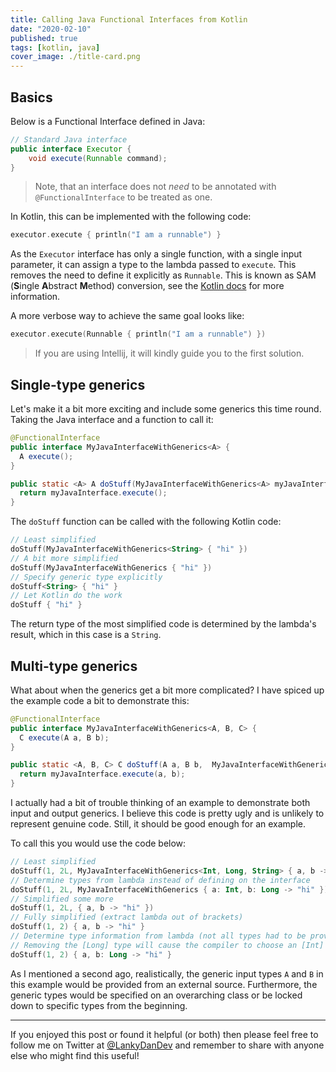 ```yaml
---
title: Calling Java Functional Interfaces from Kotlin
date: "2020-02-10"
published: true
tags: [kotlin, java]
cover_image: ./title-card.png
---
```


## Basics

Below is a Functional Interface defined in Java:

```java
// Standard Java interface
public interface Executor {
    void execute(Runnable command);
}
```

> Note, that an interface does not _need_ to be annotated with `@FunctionalInterface` to be treated as one.

In Kotlin, this can be implemented with the following code:

```kotlin
executor.execute { println("I am a runnable") }
```

As the `Executor` interface has only a single function, with a single input parameter, it can assign a type to the lambda passed to `execute`. This removes the need to define it explicitly as `Runnable`. This is known as SAM (**S**ingle **A**bstract **M**ethod) conversion, see the [Kotlin docs](https://kotlinlang.org/docs/reference/java-interop.html) for more information.

A more verbose way to achieve the same goal looks like:

```kotlin
executor.execute(Runnable { println("I am a runnable") })
```

> If you are using Intellij, it will kindly guide you to the first solution.

## Single-type generics

Let's make it a bit more exciting and include some generics this time round. Taking the Java interface and a function to call it:

```java
@FunctionalInterface
public interface MyJavaInterfaceWithGenerics<A> {
  A execute();
}

public static <A> A doStuff(MyJavaInterfaceWithGenerics<A> myJavaInterface) {
  return myJavaInterface.execute();
}
```

The `doStuff` function can be called with the following Kotlin code:

```kotlin
// Least simplified
doStuff(MyJavaInterfaceWithGenerics<String> { "hi" })
// A bit more simplified
doStuff(MyJavaInterfaceWithGenerics { "hi" })
// Specify generic type explicitly
doStuff<String> { "hi" }
// Let Kotlin do the work
doStuff { "hi" }
```

The return type of the most simplified code is determined by the lambda's result, which in this case is a `String`.

## Multi-type generics

What about when the generics get a bit more complicated? I have spiced up the example code a bit to demonstrate this:

```java
@FunctionalInterface
public interface MyJavaInterfaceWithGenerics<A, B, C> {
  C execute(A a, B b);
}

public static <A, B, C> C doStuff(A a, B b,  MyJavaInterfaceWithGenerics<A, B, C> myJavaInterface) {
  return myJavaInterface.execute(a, b);
}
```

I actually had a bit of trouble thinking of an example to demonstrate both input and output generics. I believe this code is pretty ugly and is unlikely to represent genuine code. Still, it should be good enough for an example.

To call this you would use the code below:

```kotlin
// Least simplified
doStuff(1, 2L, MyJavaInterfaceWithGenerics<Int, Long, String> { a, b -> "hi" })
// Determine types from lambda instead of defining on the interface
doStuff(1, 2L, MyJavaInterfaceWithGenerics { a: Int, b: Long -> "hi" })
// Simplified some more
doStuff(1, 2L, { a, b -> "hi" })
// Fully simplified (extract lambda out of brackets)
doStuff(1, 2) { a, b -> "hi" }
// Determine type information from lambda (not all types had to be provided here)
// Removing the [Long] type will cause the compiler to choose an [Int] instead
doStuff(1, 2) { a, b: Long -> "hi" }
```

As I mentioned a second ago, realistically, the generic input types `A` and `B` in this example would be provided from an external source. Furthermore, the generic types would be specified on an overarching class or be locked down to specific types from the beginning.

----

If you enjoyed this post or found it helpful (or both) then please feel free to follow me on Twitter at [@LankyDanDev](https://twitter.com/LankyDanDev) and remember to share with anyone else who might find this useful!